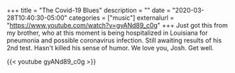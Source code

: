 +++
title = "The Covid-19 Blues"
description = ""
date = "2020-03-28T10:40:30-05:00"
categories = ["music"]
externalurl = "https://www.youtube.com/watch?v=gyANd89_c0g"
+++
Just got this from my brother, who at this moment is being hospitalized in Louisiana for pneumonia and possible coronavirus infection. Still awaiting results of his 2nd test. Hasn't killed his sense of humor. We love you, Josh. Get well.

{{< youtube gyANd89_c0g >}}